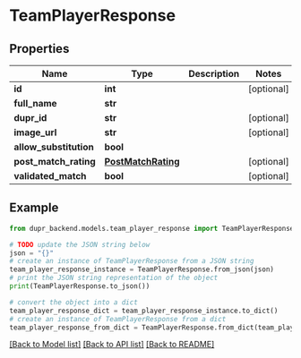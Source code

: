# TeamPlayerResponse


## Properties

Name | Type | Description | Notes
------------ | ------------- | ------------- | -------------
**id** | **int** |  | [optional] 
**full_name** | **str** |  | 
**dupr_id** | **str** |  | [optional] 
**image_url** | **str** |  | [optional] 
**allow_substitution** | **bool** |  | 
**post_match_rating** | [**PostMatchRating**](PostMatchRating.md) |  | [optional] 
**validated_match** | **bool** |  | [optional] 

## Example

```python
from dupr_backend.models.team_player_response import TeamPlayerResponse

# TODO update the JSON string below
json = "{}"
# create an instance of TeamPlayerResponse from a JSON string
team_player_response_instance = TeamPlayerResponse.from_json(json)
# print the JSON string representation of the object
print(TeamPlayerResponse.to_json())

# convert the object into a dict
team_player_response_dict = team_player_response_instance.to_dict()
# create an instance of TeamPlayerResponse from a dict
team_player_response_from_dict = TeamPlayerResponse.from_dict(team_player_response_dict)
```
[[Back to Model list]](../README.md#documentation-for-models) [[Back to API list]](../README.md#documentation-for-api-endpoints) [[Back to README]](../README.md)


